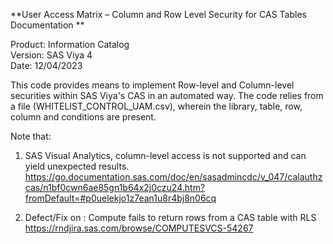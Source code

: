 **User Access Matrix – Column and Row Level Security for CAS Tables Documentation  **
 
Product: Information Catalog   
Version: SAS Viya 4  
Date: 12/04/2023 

This code provides means to implement Row-level and Column-level securities within SAS Viya's CAS in an automated way. The code relies from a file (WHITELIST_CONTROL_UAM.csv), wherein the library, table, row, column and conditions are present.

Note that:
1. SAS Visual Analytics, column-level access is not supported and can yield unexpected results.
https://go.documentation.sas.com/doc/en/sasadmincdc/v_047/calauthzcas/n1bf0cwn6ae85gn1b64x2j0czu24.htm?fromDefault=#p0uelekjo1z7ean1u8r4bj8n06cq

2. Defect/Fix on : Compute fails to return rows from a CAS table with RLS
https://rndjira.sas.com/browse/COMPUTESVCS-54267
